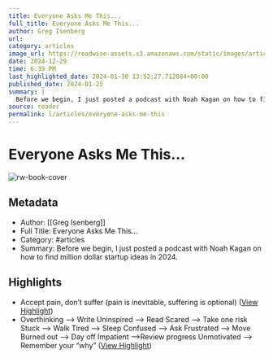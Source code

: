 ```yaml
---
title: Everyone Asks Me This...
full_title: Everyone Asks Me This...
author: Greg Isenberg
url: 
category: articles
image_url: https://readwise-assets.s3.amazonaws.com/static/images/article4.6bc1851654a0.png
date: 2024-12-29
time: 6:39 PM
last_highlighted_date: 2024-01-30 13:52:27.712884+00:00
published_date: 2024-01-25
summary: |
  Before we begin, I just posted a podcast with Noah Kagan on how to find million dollar startup ideas in 2024.
source: reader
permalink: l/articles/everyone-asks-me-this
---
```

# Everyone Asks Me This...

![rw-book-cover](https://readwise-assets.s3.amazonaws.com/static/images/article4.6bc1851654a0.png)

## Metadata
- Author: [[Greg Isenberg]]
- Full Title: Everyone Asks Me This...
- Category: #articles
- Summary: Before we begin, I just posted a podcast with Noah Kagan on how to find million dollar startup ideas in 2024.

## Highlights
- Accept pain, don’t suffer (pain is inevitable, suffering is optional) ([View Highlight](https://read.readwise.io/read/01hnda7g4vdbmydf8h7nnrftzy))
- Overthinking —> Write
  Uninspired —> Read
  Scared —> Take one risk
  Stuck —> Walk
  Tired —> Sleep
  Confused —> Ask
  Frustrated —> Move
  Burned out —> Day off
  Impatient —>Review progress
  Unmotivated —> Remember your “why” ([View Highlight](https://read.readwise.io/read/01hnda90382zhr8m0jj87phtnt))


